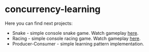 # concurrency-learning
Here you can find next projects:
- Snake - simple console snake game. Watch gameplay [here](https://youtu.be/lDOnW5qUFiU). 
- Racing - simple console racing game. Watch gameplay [here](https://youtu.be/sHbHRybDQI0).
- Producer-Consumer - simple learning pattern implementation.
